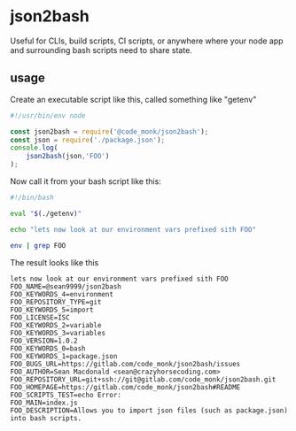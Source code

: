 #   json2bash

Useful for CLIs, build scripts, CI scripts, or anywhere where your node app and surrounding bash scripts need to share state.

##  usage

Create an executable script like this, called something like "getenv"

```javascript
#!/usr/bin/env node

const json2bash = require('@code_monk/json2bash');
const json = require('./package.json');
console.log(
    json2bash(json,'FOO')
);
```

Now call it from your bash script like this:


```sh
#!/bin/bash

eval "$(./getenv)"

echo "lets now look at our environment vars prefixed sith FOO"

env | grep FOO
```

The result looks like this

```text
lets now look at our environment vars prefixed sith FOO
FOO_NAME=@sean9999/json2bash
FOO_KEYWORDS_4=environment
FOO_REPOSITORY_TYPE=git
FOO_KEYWORDS_5=import
FOO_LICENSE=ISC
FOO_KEYWORDS_2=variable
FOO_KEYWORDS_3=variables
FOO_VERSION=1.0.2
FOO_KEYWORDS_0=bash
FOO_KEYWORDS_1=package.json
FOO_BUGS_URL=https://gitlab.com/code_monk/json2bash/issues
FOO_AUTHOR=Sean Macdonald <sean@crazyhorsecoding.com>
FOO_REPOSITORY_URL=git+ssh://git@gitlab.com/code_monk/json2bash.git
FOO_HOMEPAGE=https://gitlab.com/code_monk/json2bash#README
FOO_SCRIPTS_TEST=echo Error:
FOO_MAIN=index.js
FOO_DESCRIPTION=Allows you to import json files (such as package.json) into bash scripts.

```